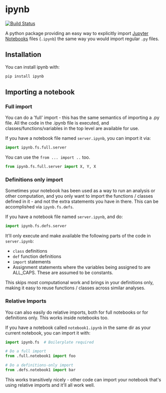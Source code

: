 # ipynb

[![Build Status](https://travis-ci.org/yuvipanda/ipynb.svg?branch=master)](https://travis-ci.org/yuvipanda/ipynb)

A python package providing an easy way to explicitly import [Jupyter Notebooks](https://github.com/jupyter/notebook) files (`.ipynb`) the same way you would import regular `.py` files.

## Installation ##

You can install ipynb with:

```bash
pip install ipynb
```

## Importing a notebook ##

### Full import ###

You can do a 'full' import - this has the same semantics of importing a .py file. All the code in the .ipynb file is executed, and classes/functions/variables in the top level are available for use.

If you have a notebook file named `server.ipynb`, you can import it via:

```python
import ipynb.fs.full.server
```

You can use the `from ... import ..` too.

```python
from ipynb.fs.full.server import X, Y, X
```

### Definitions only import ###

Sometimes your notebook has been used as a way to run an analysis or other computation, and you only want to import the functions / classes defined in it - and not the extra statements you have in there. This can be accomplished via `ipynb.fs.defs`.

If you have a notebook file named `server.ipynb`, and do:

```python
import ipynb.fs.defs.server
```

It'll only execute and make available the following parts of the code in `server.ipynb`:
 - `class` definitions
 - `def` function definitions
 - `import` statements
 - Assignment statements where the variables being assigned to are ALL_CAPS. These are assumed to be constants.

This skips most computational work and brings in your definitions only, making it easy to reuse functions / classes across similar analyses.

### Relative Imports ###

You can also easily do relative imports, both for full notebooks or for definitions only. This works inside notebooks too.

If you have a notebook called `notebook1.ipynb` in the same dir as your current notebook, you can import it with:

```python
import ipynb.fs  # Boilerplate required

# Do a full import
from .full.notebook1 import foo

# Do a definitions-only import
from .defs.notebook1 import bar
```

This works transitively nicely - other code can import your notebook that's using relative imports and it'll all work well.
